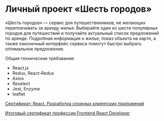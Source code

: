 # Личный проект «Шесть городов»

«Шесть городов» — сервис для путешественников, не желающих переплачивать за аренду жилья. Выбирайте один из шести популярных городов для путешествий и получайте актуальный список предложений по аренде. Подробная информация о жилье, показ объекта на карте, а также лаконичный интерфейс сервиса помогут быстро выбрать оптимальное предложение.

Общие технические требования:
* React.js
* Redux, React-Redux
* Axios
* Reselect
* Jest, Enzyme
* leaflet


[Сертификат: React. Разработка сложных клиентских приложений](https://assets.htmlacademy.ru/certificates/intensive/171/1052393.pdf?1605687300)

[Итоговый сертификат профессии Frontend React Developer](https://assets.htmlacademy.ru/certificates/profession/13/1052393.pdf?1605687308)
